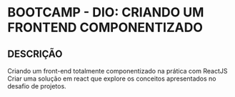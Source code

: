 # BOOTCAMP - DIO: CRIANDO UM FRONTEND COMPONENTIZADO

## DESCRIÇÃO
Criando um front-end totalmente componentizado na prática com ReactJS
Criar uma solução em react que explore os conceitos apresentados no desafio de projetos. 

